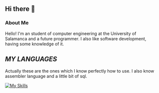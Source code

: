 ## Hi there 👋
### About Me
Hello! I'm an student of computer engineering at the University of Salamanca and a future programmer. I also like software development, having some knowledge of it.
## _MY LANGUAGES_
Actually these are the ones which I know perfectly how to use. I also know assembler language and a little bit of sql.

[![My Skills](https://skillicons.dev/icons?i=java,c)](https://skillicons.dev)
<!--
**Rubenhernandezm/Rubenhernandezm** is a ✨ _special_ ✨ repository because its `README.md` (this file) appears on your GitHub profile.

Here are some ideas to get you started:

- 🔭 I’m currently working on ...
- 🌱 I’m currently learning ...
- 👯 I’m looking to collaborate on ...
- 🤔 I’m looking for help with ...
- 💬 Ask me about ...
- 📫 How to reach me: ...
- 😄 Pronouns: ...
- ⚡ Fun fact: ...
-->
